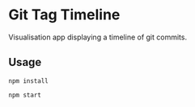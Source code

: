 # Git Tag Timeline

Visualisation app displaying a timeline of git commits.

## Usage

`npm install`

`npm start`
